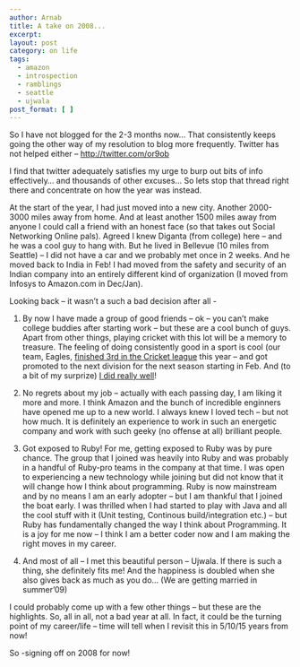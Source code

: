 ```yaml
---
author: Arnab
title: A take on 2008...
excerpt:
layout: post
category: on life
tags:
  - amazon
  - introspection
  - ramblings
  - seattle
  - ujwala
post_format: [ ]
---
```

So I have not blogged for the 2-3 months now… That consistently keeps going the other way of my resolution to blog more frequently. Twitter has not helped either – <http://twitter.com/or9ob>

I find that twitter adequately satisfies my urge to burp out bits of info effectively… and thousands of other excuses… So lets stop that thread right there and concentrate on how the year was instead.

At the start of the year, I had just moved into a new city. Another 2000-3000 miles away from home. And at least another 1500 miles away from anyone I could call a friend with an honest face (so that takes out Social Networking Online pals). Agreed I knew Diganta (from college) here – and he was a cool guy to hang with. But he lived in Bellevue (10 miles from Seattle) – I did not have a car and we probably met once in 2 weeks. And he moved back to India in Feb! I had moved from the safety and security of an Indian company into an entirely different kind of organization (I moved from Infosys to Amazon.com in Dec/Jan).

Looking back – it wasn’t a such a bad decision after all -

1) By now I have made a group of good friends – ok – you can’t make college buddies after starting work – but these are a cool bunch of guys. Apart from other things, playing cricket with this lot will be a memory to treasure. The feeling of doing consistently good in a sport is cool (our team, Eagles, [finished 3rd in the Cricket league][1] this year – and got promoted to the next division for the next season starting in Feb. And (to a bit of my surprize) [I did really well][2]!

2) No regrets about my job – actually with each passing day, I am liking it more and more. I think Amazon and the bunch of incredible enginners have opened me up to a new world. I always knew I loved tech – but not how much. It is definitely an experience to work in such an energetic company and work with such geeky (no offense at all) brilliant people.

3) Got exposed to Ruby! For me, getting exposed to Ruby was by pure chance. The group that I joined was heavily into Ruby and was probably in a handful of Ruby-pro teams in the company at that time. I was open to experiencing a new technology while joining but did not know that it will change how I think about programming. Ruby is now mainstream and by no means I am an early adopter – but I am thankful that I joined the boat early. I was thrilled when I had started to play with Java and all the cool stuff with it (Unit testing, Continous build/integration etc.) – but Ruby has fundamentally changed the way I think about Programming. It is a joy for me now – I think I am a better coder now and I am making the right moves in my career.

4) And most of all – I met this beautiful person – Ujwala. If there is such a thing, she definitely fits me! And the happiness is doubled when she also gives back as much as you do… (We are getting married in summer’09)

I could probably come up with a few other things – but these are the highlights. So, all in all, not a bad year at all. In fact, it could be the turning point of my career/life – time will tell when I revisit this in 5/10/15 years from now!

So -signing off on 2008 for now!

 [1]: http://arcl.org/Pages/UI/DivHome.aspx?league_id=8&season_id=13
 [2]: http://arcl.org/Pages/UI/TeamStats.aspx?team_id=1235&league_id=8&season_id=13
